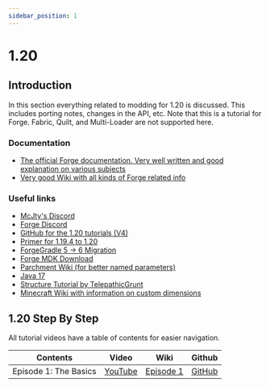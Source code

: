 ```yaml
---
sidebar_position: 1
---
```


# 1.20

## Introduction

In this section everything related to modding for 1.20 is discussed.
This includes porting notes, changes in the API, etc.
Note that this is a tutorial for Forge. Fabric, Quilt, and Multi-Loader are not supported here.

### Documentation

* [The official Forge documentation. Very well written and good explanation on various subjects](https://mcforge.readthedocs.org/en/latest/)
* [Very good Wiki with all kinds of Forge related info](https://forge.gemwire.uk/wiki/Main_Page)

### Useful links

* [McJty's Discord](https://discord.gg/knAXM4G)
* [Forge Discord](https://discord.gg/UvedJ9m)
* [GitHub for the 1.20 tutorials (V4)](https://https://github.com/McJty/Tut4_1Basics)
* [Primer for 1.19.4 to 1.20](https://gist.github.com/ChampionAsh5357/cf818acc53ffea6f4387fe28c2977d56)
* [ForgeGradle 5 -> 6 Migration](https://gist.github.com/ChampionAsh5357/98b08c117cb2057d8029a8919c378a4c)
* [Forge MDK Download](https://files.minecraftforge.net/net/minecraftforge/forge/)
* [Parchment Wiki (for better named parameters)](https://parchmentmc.org/docs/getting-started)
* [Java 17](https://adoptium.net/)
* [Structure Tutorial by TelepathicGrunt](https://github.com/TelepathicGrunt/StructureTutorialMod)
* [Minecraft Wiki with information on custom dimensions](https://minecraft.fandom.com/wiki/Custom_dimension)

## 1.20 Step By Step

All tutorial videos have a table of contents for easier navigation.

| Contents                                                                 | Video                                   | Wiki                  | Github                                                   |
|--------------------------------------------------------------------------|-----------------------------------------|-----------------------|----------------------------------------------------------|
| Episode 1: The Basics                                                    | [YouTube](https://youtu.be/BpUbD0NXfp8) | [Episode 1](./ep1.md) | [GitHub](https://github.com/McJty/Tut4_1Basics)          | 

